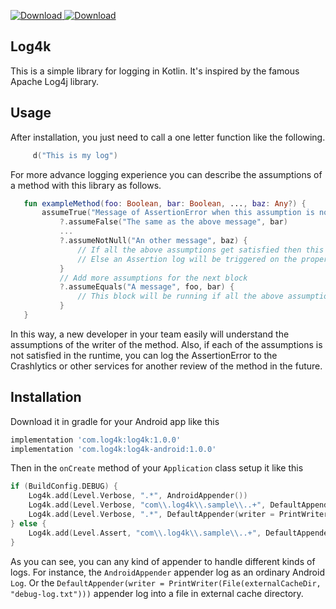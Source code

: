  [ ![Download](https://api.bintray.com/packages/hadilq/Sheypoor/log4k/images/download.svg) ](https://bintray.com/hadilq/Sheypoor/log4k/_latestVersion)
 [ ![Download](https://api.bintray.com/packages/hadilq/Sheypoor/log4k-android/images/download.svg) ](https://bintray.com/hadilq/Sheypoor/log4k-android/_latestVersion)

Log4k
---
This is a simple library for logging in Kotlin. It's inspired by the famous Apache Log4j library.

Usage
---
After installation, you just need to call a one letter function like the following.
```kotlin
     d("This is my log")
```
For more advance logging experience you can describe the assumptions of a method with this library as follows.
```kotlin
   fun exampleMethod(foo: Boolean, bar: Boolean, ..., baz: Any?) {
       assumeTrue("Message of AssertionError when this assumption is not satisfied", foo)
           ?.assumeFalse("The same as the above message", bar)
           ...
           ?.assumeNotNull("An other message", baz) {
               // If all the above assumptions get satisfied then this block will be running.
               // Else an Assertion log will be triggered on the proper Appenders.
           }
           // Add more assumptions for the next block
           ?.assumeEquals("A message", foo, bar) {
               // This block will be running if all the above assumptions are true.
           }
   }
```
In this way, a new developer in your team easily will understand the assumptions of the writer of the method. Also, if
each of the assumptions is not satisfied in the runtime, you can log the AssertionError to the Crashlytics or other
services for another review of the method in the future.

Installation
---
Download it in gradle for your Android app like this
```groovy
implementation 'com.log4k:log4k:1.0.0'
implementation 'com.log4k:log4k-android:1.0.0'
```

Then in the `onCreate` method of your `Application` class setup it like this
```kotlin
if (BuildConfig.DEBUG) {
    Log4k.add(Level.Verbose, ".*", AndroidAppender())
    Log4k.add(Level.Verbose, "com\\.log4k\\.sample\\..+", DefaultAppender())
    Log4k.add(Level.Verbose, ".*", DefaultAppender(writer = PrintWriter(File(externalCacheDir, "debug-log.txt"))))
} else {
    Log4k.add(Level.Assert, "com\\.log4k\\.sample\\..+", DefaultAppender(writer = PrintWriter(File(filesDir, "log.txt"))))
}
```
As you can see, you can any kind of appender to handle different kinds of logs. For instance, the `AndroidAppender`
appender log as an ordinary Android `Log`. Or the `DefaultAppender(writer = PrintWriter(File(externalCacheDir, "debug-log.txt")))`
appender log into a file in external cache directory.
